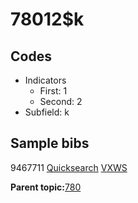 # 78012$k

## Codes

-   Indicators
    -   First: 1
    -   Second: 2
-   Subfield: k

## Sample bibs

9467711 [Quicksearch](https://search.library.yale.edu/catalog/9467711) [VXWS](http://prodorbis.library.yale.edu:7014/vxws/GetHoldingsService?bibId=9467711)

**Parent topic:**[780](../../tags/780/780.md)

